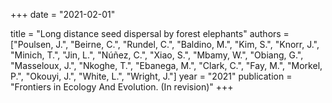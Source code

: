 +++
date = "2021-02-01"

title = "Long distance seed dispersal by forest elephants"
authors = ["Poulsen, J.", "Beirne, C.", "Rundel, C.", "Baldino, M.", "Kim, S.", "Knorr, J.", "Minich, T.", "Jin, L.", "Núñez, C.", "Xiao, S.", "Mbamy, W.", "Obiang, G.", "Masseloux, J.", "Nkoghe, T.", "Ebanega, M.", "Clark, C.", "Fay, M.", "Morkel, P.", "Okouyi, J.", "White, L.", "Wright, J."]
year = "2021"
publication = "Frontiers in Ecology And Evolution. (In revision)"
+++

